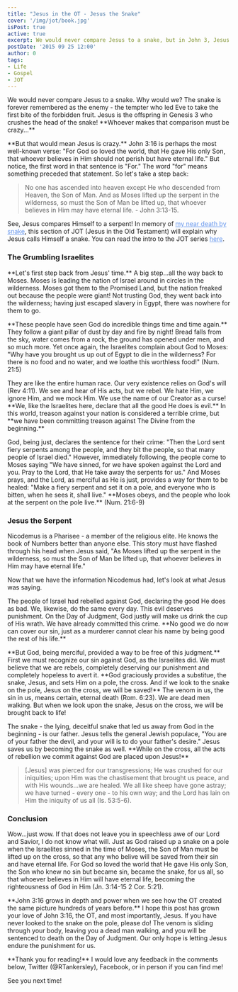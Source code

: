 ```yaml
---
title: "Jesus in the OT - Jesus the Snake"
cover: '/img/jot/book.jpg'
isPost: true
active: true
excerpt: We would never compare Jesus to a snake, but in John 3, Jesus does.
postDate: '2015 09 25 12:00'
author: 0
tags:
- Life
- Gospel
- JOT
---
```


<p>
	We would never compare Jesus to a snake.  Why would we? The snake is forever remembered as the enemy - the tempter who led Eve to take the first bite of the forbidden fruit.
	Jesus is the offspring in Genesis 3 who crushes the head of the snake! **Whoever makes that comparison must be crazy...**
</p>

<p>
	**But that would mean Jesus is crazy.**  John 3:16 is perhaps the most well-known verse: "For God so loved the world, that He gave His only Son,
	that whoever believes in Him should not perish but have eternal life."  But notice, the first word in that sentence is "For."
	The word "for" means something preceded that statement.  So let's take a step back:
</p>

<blockquote>
	<p>
		No one has ascended into heaven except He who descended from Heaven, the Son of Man.  And as Moses lifted up the serpent in the wilderness, so must
		the Son of Man be lifted up, that whoever believes in Him may have eternal life. - John 3:13-15.
	</p>
</blockquote>

<p>
	See, Jesus compares Himself to a serpent!  In memory of <a style="color: cornflowerblue;" title="The Offensive Gospel" href="/posts/snake-attack.html">my near death by snake</a>, this section of JOT (Jesus in the Old Testament) will
	explain why Jesus calls Himself a snake.  You can read the intro to the JOT series <a style="color: cornflowerblue;" title="JOT Intro" href="/posts/jot-intro.html">here</a>.
</p>

<h3>The Grumbling Israelites</h3>

<p>
	**Let's first step back from Jesus' time.**  A big step...all the way back to Moses.  Moses is leading the nation of Israel around in circles in the wilderness.
	Moses got them to the Promised Land, but the nation freaked out because the people were giant!  Not trusting God, they went back into the wilderness; having
	just escaped slavery in Egypt, there was nowhere for them to go.
</p>

<p>
	**These people have seen God do incredible things time and time again.**  They follow a giant pillar of dust by day and fire by night! Bread falls from the sky,
	water comes from a rock, the ground has opened under men, and so much more.  Yet once again, the Israelites complain about God to Moses: "Why have you brought us up out of Egypt
	to die in the wilderness? For there is no food and no water, and we loathe this worthless food!" (Num. 21:5)
</p>

<p>
	They are like the entire human race.  Our very existence relies on God's will (Rev 4:11).  We see and hear of His acts, but we rebel. We hate Him,
	we ignore Him, and we mock Him. We use the name of our Creator as a curse!  **We, like the Israelites here,
	declare that all the good He does is evil.**  In this world, treason against your nation is considered a terrible crime, but **we have been
	committing treason against The Divine from the beginning.**
</p>

<p>
	God, being just, declares the sentence for their crime: "Then the Lord sent fiery serpents among the people, and they bit the people, so that many people of Israel died."
	However, immediately following, the people come to Moses saying "We have sinned, for we have spoken against the Lord and you.  Pray to the Lord, that He take
	away the serpents for us." And Moses prays, and the Lord, as merciful as He is just, provides a way for them to be healed: "Make a fiery serpent and set it on
	a pole, and everyone who is bitten, when he sees it, shall live."  **Moses obeys, and the people who look at the serpent on the pole live.** (Num. 21:6-9)
</p>

<h3>Jesus the Serpent</h3>

<p>
	Nicodemus is a Pharisee - a member of the religious elite.  He knows the book of Numbers better than anyone else.  This story must have
	flashed through his head when Jesus said, "As Moses lifted up the serpent in the wilderness, so must the Son of Man be lifted up, that whoever believes in Him
	may have eternal life."
</p>

<p>
	Now that we have the information Nicodemus had, let's look at what Jesus was saying.  
</p>
	
<p>
	The people of Israel had rebelled against God, declaring the good He does as bad.
	We, likewise, do the same every day.  This evil deserves punishment.  On the Day of Judgment, God justly will make us drink the cup of His wrath.
	We have already committed this crime.  **No good we do now can cover our sin, just as a murderer cannot clear his name by being good the rest of his life.**
</p>

<p>
	**But God, being merciful, provided a way to be free of this judgment.**  First we must recognize our sin against God, as the Israelites did.  We must believe that
	we are rebels, completely deserving our punishment and completely hopeless to avert it.  **God graciously provides a substitue, the snake, Jesus, and sets Him on a pole, the cross.
	And if we look to the snake on the pole, Jesus on the cross, we will be saved!**  The venom in us, the sin in us, means certain, eternal death (Rom. 6:23). We are dead men walking. But
	when we look upon the snake, Jesus on the cross, we will be brought back to life!
</p>

<p>
	The snake - the lying, deceitful snake that led us away from God in the beginning - is our father.  Jesus tells the general Jewish populace, "You are of your father the devil, and your
	will is to do your father's desire."  Jesus saves us by becoming the snake as well.  **While on the cross, all the acts of rebellion we commit against God are placed upon Jesus!**
</p>

<blockquote>
	<p>
		[Jesus] was pierced for our transgressions; He was crushed for our iniquities; upon Him was the chastisement
		that brought us peace, and with His wounds...we are healed.  We all like sheep have gone astray; we have turned - every one - to his own way; and the Lord
		has lain on Him the iniquity of us all (Is. 53:5-6).
	</p>
</blockquote>

<h3>Conclusion</h3>

<p>
	Wow...just wow.  If that does not leave you in speechless awe of our Lord and Savior, I do not know what will.  Just as God raised up a snake on a pole when the Israelites
	sinned in the time of Moses, the Son of Man must be lifted up on the cross, so that any who belive will be saved from their sin and have eternal life.  For God so loved the world that He gave His only Son,
	the Son who knew no sin but became sin, became the snake, for us all, so that whoever believes in Him will have eternal life, becoming the righteousness of God in Him (Jn. 3:14-15 2 Cor. 5:21).
</p>

<p>
	**John 3:16 grows in depth and power when we see how the OT created the same picture hundreds of years before.**  I hope this post has grown your love of
	John 3:16, the OT, and most importantly, Jesus.  If you have never looked to the snake on the pole, please do!  The venom is sliding through your body, leaving
	you a dead man walking, and you will be sentenced to death on the Day of Judgment.  Our only hope is letting Jesus endure the punishment for us.
</p>

<p>
	**Thank you for reading!**  I would love any feedback in the comments below, Twitter (@RTankersley), Facebook, or in person if you can find me!
</p>

<p>
	See you next time!
</p>